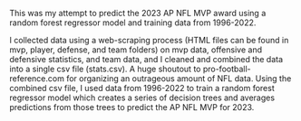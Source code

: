 This was my attempt to predict the 2023 AP NFL MVP award using a random forest regressor model and training data from 1996-2022.

I collected data using a web-scraping process (HTML files can be found in mvp, player, defense, and team folders) on mvp data, offensive and defensive statistics, and team data, and I cleaned and combined the data into a single csv file (stats.csv). A huge shoutout to pro-football-reference.com for organizing an outrageous amount of NFL data. Using the combined csv file, I used data from 1996-2022 to train a random forest regressor model which creates a series of decision trees and averages predictions from those trees to predict the AP NFL MVP for 2023.
